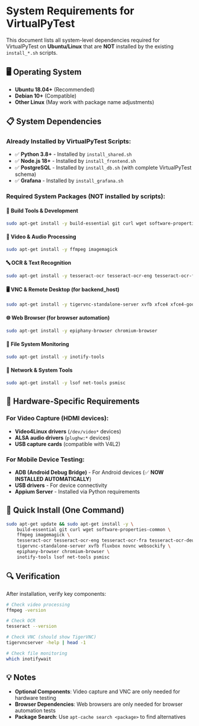 # System Requirements for VirtualPyTest

This document lists all system-level dependencies required for VirtualPyTest on **Ubuntu/Linux** that are **NOT** installed by the existing `install_*.sh` scripts.

## 🖥️ **Operating System**

- **Ubuntu 18.04+** (Recommended)
- **Debian 10+** (Compatible)
- **Other Linux** (May work with package name adjustments)

## 📋 **System Dependencies**

### **Already Installed by VirtualPyTest Scripts:**
- ✅ **Python 3.8+** - Installed by `install_shared.sh`
- ✅ **Node.js 18+** - Installed by `install_frontend.sh` 
- ✅ **PostgreSQL** - Installed by `install_db.sh` (with complete VirtualPyTest schema)
- ✅ **Grafana** - Installed by `install_grafana.sh`

### **Required System Packages (NOT installed by scripts):**

#### **🔧 Build Tools & Development**
```bash
sudo apt-get install -y build-essential git curl wget software-properties-common
```

#### **🎥 Video & Audio Processing**
```bash
sudo apt-get install -y ffmpeg imagemagick
```

#### **🔤 OCR & Text Recognition**
```bash
sudo apt-get install -y tesseract-ocr tesseract-ocr-eng tesseract-ocr-fra tesseract-ocr-deu tesseract-ocr-ita
```

#### **🖥️ VNC & Remote Desktop (for backend_host)**
```bash
sudo apt-get install -y tigervnc-standalone-server xvfb xfce4 xfce4-goodies novnc websockify
```

#### **🌐 Web Browser (for browser automation)**
```bash
sudo apt-get install -y epiphany-browser chromium-browser
```

#### **📁 File System Monitoring**
```bash
sudo apt-get install -y inotify-tools
```

#### **🔗 Network & System Tools**
```bash
sudo apt-get install -y lsof net-tools psmisc
```

## 🎯 **Hardware-Specific Requirements**

### **For Video Capture (HDMI devices):**
- **Video4Linux drivers** (`/dev/video*` devices)
- **ALSA audio drivers** (`plughw:*` devices)
- **USB capture cards** (compatible with V4L2)

### **For Mobile Device Testing:**
- **ADB (Android Debug Bridge)** - For Android devices (✅ **NOW INSTALLED AUTOMATICALLY**)
- **USB drivers** - For device connectivity
- **Appium Server** - Installed via Python requirements

## 🚀 **Quick Install (One Command)**

```bash
sudo apt-get update && sudo apt-get install -y \
    build-essential git curl wget software-properties-common \
    ffmpeg imagemagick \
    tesseract-ocr tesseract-ocr-eng tesseract-ocr-fra tesseract-ocr-deu tesseract-ocr-ita \
    tigervnc-standalone-server xvfb fluxbox novnc websockify \
    epiphany-browser chromium-browser \
    inotify-tools lsof net-tools psmisc
```

## 🔍 **Verification**

After installation, verify key components:
```bash
# Check video processing
ffmpeg -version

# Check OCR
tesseract --version

# Check VNC (should show TigerVNC)
tigervncserver -help | head -1

# Check file monitoring
which inotifywait
```

## 💡 **Notes**

- **Optional Components**: Video capture and VNC are only needed for hardware testing
- **Browser Dependencies**: Web browsers are only needed for browser automation tests
- **Package Search**: Use `apt-cache search <package>` to find alternatives
